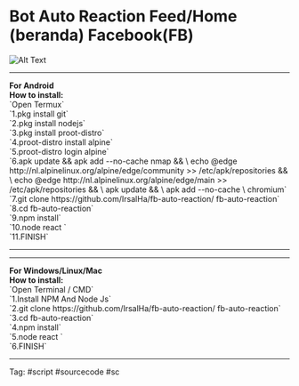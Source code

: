 # Bot Auto Reaction Feed/Home (beranda) Facebook(FB)
![Alt Text](https://github.com/IrsalHa/fb-auto-reaction/blob/main/pre.gif?raw=true)
<br>

<hr>
<b>
For Android
 <br>
How to install:</b><br>
`Open Termux`<br>
`1.pkg install git`<br>
`2.pkg install nodejs` <br>
`3.pkg install proot-distro`<br>
`4.proot-distro install alpine`<br>
`5.proot-distro login alpine`<br>
`6.apk update && apk add --no-cache nmap && \
  echo @edge http://nl.alpinelinux.org/alpine/edge/community >> /etc/apk/repositories && \
  echo @edge http://nl.alpinelinux.org/alpine/edge/main >> /etc/apk/repositories && \
  apk update && \
  apk add --no-cache \
  chromium`<br>
`7.git clone https://github.com/IrsalHa/fb-auto-reaction/ fb-auto-reaction`<br>
`8.cd fb-auto-reaction` <br>
`9.npm install`<br>
`10.node react `<br>
`11.FINISH`
<hr>


<hr>
<b>For Windows/Linux/Mac<br>
How to install:</b><br>
`Open Terminal / CMD`<br>
`1.Install NPM And Node Js` <br>
`2.git clone https://github.com/IrsalHa/fb-auto-reaction/ fb-auto-reaction`<br>
`3.cd fb-auto-reaction` <br>
`4.npm install`<br>
`5.node react `<br>
`6.FINISH`
<hr>

Tag:
#script #sourcecode #sc
